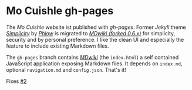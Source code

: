 # Mo Cuishle gh-pages

The *Mo Cuishle* website ist published with *gh-pages*. Former *Jekyll* theme [*Simplicity*](https://phlow.github.io/simplicity/) by [*Phlow*](https://phlow.de/) is migrated to *[MDwiki (forked 0.6.x)](https://github.com/ganskef/mdwiki#mdwiki-v06x-forked)* for simplicity, security and by personal preference. I like the clean UI and especially the feature to include existing Markdown files.

The `gh-pages` branch contains *[MDwiki](https://ganskef.github.io/mdwiki/#!quickstart.md)* (the `index.html`) a self contained JavaScript application exposing Markdown files. It depends on `index.md`, optional `navigation.md` and `config.json`. That's it!

Fixes [#2](https://github.com/ganskef/MoCuishle/issues/2)
